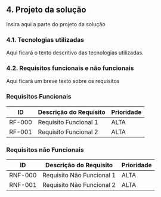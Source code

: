 ## 4. Projeto da solução
Insira aqui a parte do projeto da solução


### 4.1. Tecnologias utilizadas
Aqui ficará o texto descritivo das tecnologias utilizadas.

### 4.2. Requisitos funcionais e não funcionais
Aqui ficará um breve texto sobre os requisitos

### Requisitos Funcionais
|  ID	|  Descrição do Requisito	|	Prioridade  |
|  ---  |  ---  |  ---  |
|  RF-000	|	Requisito Funcional 1  |  ALTA  |
|  RF-001	|	Requisito Funcional 2  |  ALTA  |

### Requisitos não Funcionais
|  ID	|  Descrição do Requisito	|	Prioridade  |
|  ---  |  ---  |  ---  |
|  RNF-000	|	Requisito Não Funcional 1  |  ALTA  |
|  RNF-001	|	Requisito Não Funcional 2  |  ALTA  |
